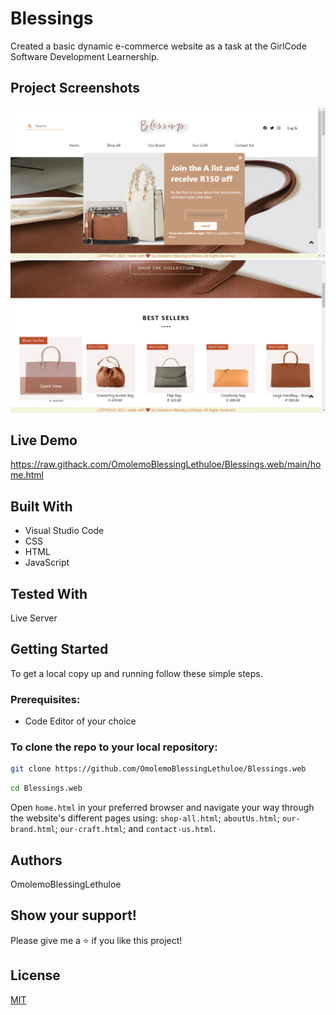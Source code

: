 # Blessings

Created a basic dynamic e-commerce website as a task at the GirlCode Software Development Learnership. 


## Project Screenshots

![Project Screenshot](images/readme-img1.png)
![Project Screenshot](images/readme-img2.png)

## Live Demo
https://raw.githack.com/OmolemoBlessingLethuloe/Blessings.web/main/home.html

## Built With

* Visual Studio Code
* CSS
* HTML
* JavaScript

## Tested With
Live Server

## Getting Started

To get a local copy up and running follow these simple steps.

### Prerequisites:
* Code Editor of your choice

### To clone the repo to your local repository:

``` bash
git clone https://github.com/OmolemoBlessingLethuloe/Blessings.web
``` 

``` bash
cd Blessings.web
```

Open ``` home.html ``` in your preferred browser and navigate your way through the website's different pages using: ``` shop-all.html ```; ``` aboutUs.html ```; ``` our-brand.html ```; ``` our-craft.html ```; and ``` contact-us.html ```.

## Authors
OmolemoBlessingLethuloe

## Show your support!
Please give me a ⭐ if you like this project!

## License
[MIT](https://choosealicense.com/licenses/mit/)
